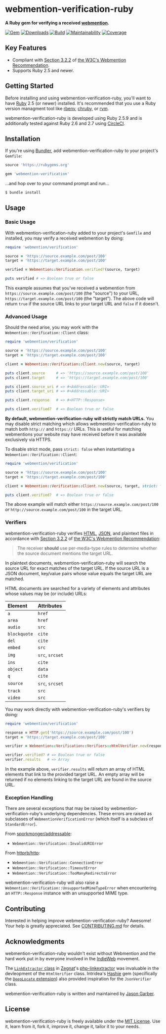 # webmention-verification-ruby

**A Ruby gem for verifying a received [webmention](https://indieweb.org/Webmention).**

[![Gem](https://img.shields.io/gem/v/webmention-verification.svg?logo=rubygems&style=for-the-badge)](https://rubygems.org/gems/webmention-verification)
[![Downloads](https://img.shields.io/gem/dt/webmention-verification.svg?logo=rubygems&style=for-the-badge)](https://rubygems.org/gems/webmention-verification)
[![Build](https://img.shields.io/circleci/build/github/jgarber623/webmention-verification-ruby?logo=circleci&style=for-the-badge)](https://app.circleci.com/pipelines/github/jgarber623/webmention-verification-ruby)
[![Maintainability](https://img.shields.io/codeclimate/maintainability/jgarber623/webmention-verification-ruby.svg?logo=code-climate&style=for-the-badge)](https://codeclimate.com/github/jgarber623/webmention-verification-ruby)
[![Coverage](https://img.shields.io/codeclimate/c/jgarber623/webmention-verification-ruby.svg?logo=code-climate&style=for-the-badge)](https://codeclimate.com/github/jgarber623/webmention-verification-ruby/code)

## Key Features

- Compliant with [Section 3.2.2](https://www.w3.org/TR/webmention/#webmention-verification) of [the W3C's Webmention Recommendation](https://www.w3.org/TR/webmention/).
- Supports Ruby 2.5 and newer.

## Getting Started

Before installing and using webmention-verification-ruby, you'll want to have [Ruby](https://www.ruby-lang.org) 2.5 (or newer) installed. It's recommended that you use a Ruby version managment tool like [rbenv](https://github.com/rbenv/rbenv), [chruby](https://github.com/postmodern/chruby), or [rvm](https://github.com/rvm/rvm).

webmention-verification-ruby is developed using Ruby 2.5.9 and is additionally tested against Ruby 2.6 and 2.7 using [CircleCI](https://app.circleci.com/pipelines/github/jgarber623/webmention-verification-ruby).

## Installation

If you're using [Bundler](https://bundler.io), add webmention-verification-ruby to your project's `Gemfile`:

```ruby
source 'https://rubygems.org'

gem 'webmention-verification'
```

…and hop over to your command prompt and run…

```sh
$ bundle install
```

## Usage

### Basic Usage

With webmention-verification-ruby added to your project's `Gemfile` and installed, you may verify a received webmention by doing:

```ruby
require 'webmention/verification'

source = 'https://source.example.com/post/100'
target = 'https://target.example.com/post/100'

verified = Webmention::Verification.verified?(source, target)

puts verified # => Boolean true or false
```

This example assumes that you've received a webmention from `https://source.example.com/post/100` (the "source") to your URL, `https://target.example.com/post/100` (the "target"). The above code will return `true` if the source URL links to your target URL and `false` if it doesn't.

### Advanced Usage

Should the need arise, you may work with the `Webmention::Verification::Client` class:

```ruby
require 'webmention/verification'

source = 'https://source.example.com/post/100'
target = 'https://target.example.com/post/100'

client = Webmention::Verification::Client.new(source, target)

puts client.source     # => 'https://source.example.com/post/100'
puts client.target     # => 'https://target.example.com/post/100'

puts client.source_uri # => #<Addressable::URI>
puts client.target_uri # => #<Addressable::URI>

puts client.response   # => #<HTTP::Response>

puts client.verified?  # => Boolean true or false
```

**By default, webmention-verification-ruby will strictly match URLs.** You may disable strict matching which allows webmention-verification-ruby to match both `http://` and `https://` URLs. This is useful for matching webmentions your website may have received before it was available exclusively via HTTPS.

To disable strict mode, pass `strict: false` when instantiating a `Webmention::Verification::Client`:

```ruby
require 'webmention/verification'

source = 'https://source.example.com/post/100'
target = 'https://target.example.com/post/100'

client = Webmention::Verification::Client.new(source, target, strict: false)

puts client.verified?  # => Boolean true or false
```

The above example will match either `https://source.example.com/post/100` _or_ `http://source.example.com/post/100` in the target URL.

### Verifiers

webmention-verification-ruby verifies [HTML](https://www.w3.org/TR/html/), [JSON](https://json.org), and plaintext files in accordance with [Section 3.2.2](https://www.w3.org/TR/webmention/#webmention-verification) of [the W3C's Webmention Recommendation](https://www.w3.org/TR/webmention/):

> The receiver **should** use per-media-type rules to determine whether the source document mentions the target URL.

In plaintext documents, webmention-verification-ruby will search the source URL for exact matches of the target URL. If the source URL is a JSON document, key/value pairs whose value equals the target URL are matched.

HTML documents are searched for a variety of elements and attributes whose values may be (or include) URLs:

| Element      | Attributes      |
|:-------------|:----------------|
| `a`          | `href`          |
| `area`       | `href`          |
| `audio`      | `src`           |
| `blockquote` | `cite`          |
| `del`        | `cite`          |
| `embed`      | `src`           |
| `img`        | `src`, `srcset` |
| `ins`        | `cite`          |
| `object`     | `data`          |
| `q`          | `cite`          |
| `source`     | `src`, `srcset` |
| `track`      | `src`           |
| `video`      | `src`           |

You may work directly with webmention-verification-ruby's verifiers by doing:

```ruby
require 'webmention/verification'

response = HTTP.get('https://source.example.com/post/100')
target = 'https://target.example.com/post/100'

verifier = Webmention::Verification::Verifiers::HtmlVerifier.new(response, target)

verifier.verified? # => Boolean true or false
verifier.results   # => Array
```

In the example above, `verifier.results` will return an array of HTML elements that link to the provided target URL. An empty array will be returned if no elements linking to the target URL are found in the source URL.

### Exception Handling

There are several exceptions that may be raised by webmention-verification-ruby's underlying dependencies. These errors are raised as subclasses of `WebmentionVerificationError` (which itself is a subclass of `StandardError`).

From [sporkmonger/addressable](https://github.com/sporkmonger/addressable):

- `Webmention::Verification::InvalidURIError`

From [httprb/http](https://github.com/httprb/http):

- `Webmention::Verification::ConnectionError`
- `Webmention::Verification::TimeoutError`
- `Webmention::Verification::TooManyRedirectsError`

webmention-verification-ruby will also raise a `Webmention::Verification::UnsupportedMimeTypeError` when encountering an `HTTP::Response` instance with an unsupported MIME type.

## Contributing

Interested in helping improve webmention-verification-ruby? Awesome! Your help is greatly appreciated. See [CONTRIBUTING.md](https://github.com/jgarber623/webmention-verification-ruby/blob/main/CONTRIBUTING.md) for details.

## Acknowledgments

webmention-verification-ruby wouldn't exist without Webmention and the hard work put in by everyone involved in the [IndieWeb](https://indieweb.org) movement.

The [`LinkExtractor` class](https://github.com/Zegnat/php-linkextractor/blob/master/src/LinkExtractor.php#L32-L51) in [Zegnat](https://github.com/Zegnat)'s [php-linkextractor](https://github.com/Zegnat/php-linkextractor) was invaluable in the devleopment of the `HtmlVerifier` class. Intridea's [Hashie](https://rubygems.org/gems/hashie) gem (specifically the [`DeepLocate` extension](https://github.com/intridea/hashie/blob/master/lib/hashie/extensions/deep_locate.rb)) also provided inspiration for the `JsonVerifier` class.

webmention-verification-ruby is written and maintained by [Jason Garber](https://sixtwothree.org).

## License

webmention-verification-ruby is freely available under the [MIT License](https://opensource.org/licenses/MIT). Use it, learn from it, fork it, improve it, change it, tailor it to your needs.
